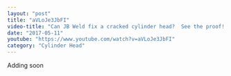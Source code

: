 ```yaml
---
layout: "post"
title: "aVLoJe3JbFI"
video-title: "Can JB Weld fix a cracked cylinder head?  See the proof!!"
date: "2017-05-11"
youtube: "https://www.youtube.com/watch?v=aVLoJe3JbFI"
category: "Cylinder Head"
---
```

<div class="space-y-1"><p class="text-gray-400">Adding soon</p></div>